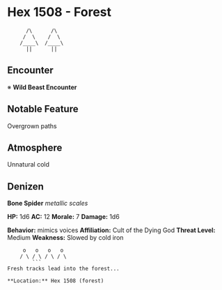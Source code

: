 # Hex 1508 - Forest
```
      /\      /\
     /  \    /  \
    /____\  /____\
      ||      ||
```

## Encounter

※ **Wild Beast Encounter**

## Notable Feature

Overgrown paths

## Atmosphere

Unnatural cold

## Denizen

**Bone Spider**
*metallic scales*

**HP:** 1d6 **AC:** 12 **Morale:** 7
**Damage:** 1d6

**Behavior:** mimics voices
**Affiliation:** Cult of the Dying God
**Threat Level:** Medium
**Weakness:** Slowed by cold iron

```
     o   o   o   o
    / \ / \ / \ / \
        ```
Fresh tracks lead into the forest...

**Location:** Hex 1508 (forest)
